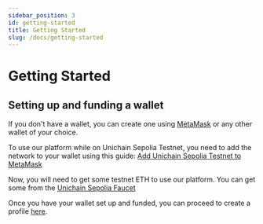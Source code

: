 ```yaml
---
sidebar_position: 3
id: getting-started
title: Getting Started
slug: /docs/getting-started
---
```


# Getting Started

## Setting up and funding a wallet

If you don't have a wallet, you can create one using [MetaMask](https://metamask.io/) or any other wallet of your choice.

To use our platform while on Unichain Sepolia Testnet, you need to add the network to your wallet using this guide: [Add Unichain Sepolia Testnet to MetaMask](https://docs.unichain.org/docs/getting-started/setting-up-a-wallet)

Now, you will need to get some testnet ETH to use our platform. You can get some from the [Unichain Sepolia Faucet](https://docs.unichain.org/docs/getting-started/get-funds-on-unichain)

Once you have your wallet set up and funded, you can proceed to create a profile [here](/docs/profiles).
